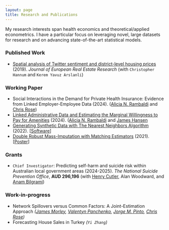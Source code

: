 ```yaml
---
layout: page
title: Research and Publications
---
```


My research interests span health economics and theoretical/applied econometrics. I have a particular focus on leveraging novel, large datasets for research and on advancing state-of-the-art statistical models.

### Published Work

- [Spatial analysis of Twitter sentiment and district-level housing prices](https://www.emerald.com/insight/content/doi/10.1108/JERER-08-2018-0036/full/html) (2019). *Journal of European Real Estate Research* (with `Christopher Hannum` and `Kerem Yavuz Arslanli`)

### Working Paper

- Social Interactions in the Demand for Private Health Insurance: Evidence from Linked Employer-Employee Data (2024). ([Alicia N. Rambaldi](https://www.aliciarambaldi.net/) and [Chris Rose](https://sites.google.com/site/christiernrose/)) 
- [Linked Administrative Data and Estimating the Marginal Willingness to Pay for Amenities](https://iariw.org/wp-content/uploads/2024/08/4B-2Rambaldi.pdf) (2024). ([Alicia N. Rambaldi](https://www.aliciarambaldi.net/) and [James Hansen](https://sites.google.com/site/jamesfrhansen/home)
- [Generating Synthetic Data with The Nearest Neighbors Algorithm](https://arxiv.org/abs/2210.00884) (2022). [[Software](https://github.com/alfurka/synloc)]
- [Double Robust Mass-Imputation with Matching Estimators](https://arxiv.org/abs/2110.09275) (2021). [[Poster](https://alfurka.github.io/myfiles/Poster_Presentation.pdf)]

### Grants 
- `Chief Investigator`: Predicting self-harm and suicide risk within Australian local government areas (2024-2025). *The National Suicide Prevention Office*, **AUD 296,196** (with [Henry Cutler](https://researchers.mq.edu.au/en/persons/henry-cutler), Alan Woodward, and [Anam Bilgrami](https://sites.google.com/mq.edu.au/anambilgrami/home))

### Work-in-progress

- Network Spillovers versus Common Factors: A Joint-Estimation Approach *([James Morley](https://sites.google.com/site/jamescmorley/), [Valentyn Panchenko](https://www.unsw.edu.au/staff/valentyn-panchenko), [Jorge M. Pinto](https://sites.google.com/site/cokeconphd/research?authuser=0), [Chris Rose](https://sites.google.com/site/christiernrose/))*
- Forecasting House Sales in Turkey *(`Yi Zhang`)*
